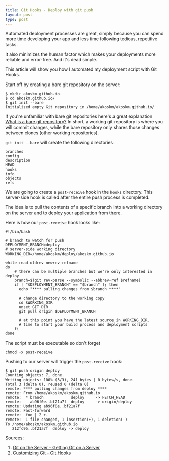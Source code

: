 ```yaml
---
title: Git Hooks - Deploy with git push
layout: post
type: post
---
```


Automated deployment processes are great, simply because you can spend more time developing your app and less time following tedious, repetitive tasks.

It also minimizes the human factor which makes your deployments more reliable and error-free. And it's dead simple.

This article will show you how I automated my deployment script with Git Hooks.

Start off by creating a bare git repository on the server:

<pre><code class="hljs text">$ mkdir akoskm.github.io
$ cd akoskm.github.io/
$ git init --bare
Initialized empty Git repository in /home/akoskm/akoskm.github.io/
</code></pre>

If you're unfamiliar with bare git repositories here's a great explanation [What is a bare git repository?](http://www.saintsjd.com/2011/01/what-is-a-bare-git-repository/)
In short, a working git repository is where you will commit changes, while the bare repository only shares those changes between clones (other working repositories).

`git init --bare` will create the following directories:

<pre><code class="hljs text">branches
config
description
HEAD
hooks
info
objects
refs
</code></pre>

We are going to create a `post-receive` hook in the `hooks` directory. This server-side hook is called after the entire push process is completed.

The idea is to pull the contents of a specific branch into a working directory on the server and to deploy your application from there.

Here is how our `post-receive` hook looks like:

<pre><code>#!/bin/bash

# branch to watch for push
DEPLOYMENT_BRANCH=deploy
# server-side working directory
WORKING_DIR=/home/akoskm/deploy/akoskm.github.io

while read oldrev newrev refname
do
    # there can be multiple branches but we're only interested in deploy
    branch=$(git rev-parse --symbolic --abbrev-ref $refname)
    if [ "$DEPLOYMENT_BRANCH" == "$branch" ]; then
      echo "**** pulling changes from $branch ****"

      # change directory to the working copy
      cd $WORKING_DIR
      unset GIT_DIR
      git pull origin $DEPLOYMENT_BRANCH

      # at this point you have the latest source in WORKING_DIR.
      # time to start your build process and deployment scripts
    fi
done
</code></pre>

The script must be executable so don't forget

<pre><code class="hljs text">chmod +x post-receive
</code></pre>

Pushing to our server will trigger the `post-receive` hook:

<pre><code class="hljs text">$ git push origin deploy
Counting objects: 7, done.
Writing objects: 100% (3/3), 241 bytes | 0 bytes/s, done.
Total 3 (delta 0), reused 0 (delta 0)
remote: **** pulling changes from deploy ****
remote: From /home/akoskm/akoskm.github.io
remote:  * branch            deploy     -> FETCH_HEAD
remote:    ab96f0e..bf21a7f  deploy     -> origin/deploy
remote: Updating ab96f0e..bf21a7f
remote: Fast-forward
remote:  foo | 2 +-
remote:  1 file changed, 1 insertion(+), 1 deletion(-)
To /home/akoskm/akoskm.github.io
   212fc95..bf21a7f  deploy -> deploy
</code></pre>

Sources:

1. [Git on the Server - Getting Git on a Server](https://git-scm.com/book/en/v2/Git-on-the-Server-Getting-Git-on-a-Server)
2. [Customizing Git - Git Hooks](https://git-scm.com/book/en/v2/Customizing-Git-Git-Hooks)
